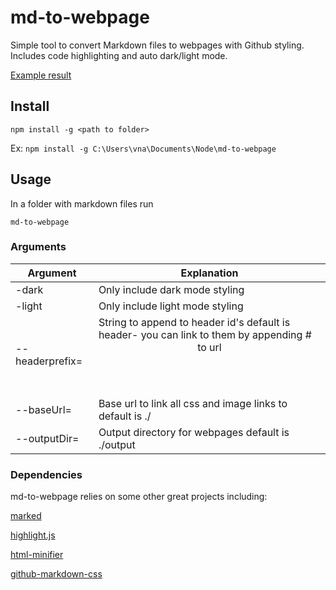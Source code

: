 # md-to-webpage
Simple tool to convert Markdown files to webpages with Github styling. Includes code highlighting and auto dark/light mode.

[Example result](https://vna818.github.io/md-to-webpage/)

## Install

`npm install -g <path to folder>`

Ex: `npm install -g C:\Users\vna\Documents\Node\md-to-webpage`

## Usage

In a folder with markdown files run

`md-to-webpage`

### Arguments

| Argument        | Explanation                                                                                              |
|-----------------|----------------------------------------------------------------------------------------------------------|
| -dark           | Only include dark mode styling                                                                           |
| -light          | Only include light mode styling                                                                          |
| --headerprefix= | String to append to header id's default is header- you can link to them by appending #<header id> to url |
| --baseUrl=      | Base url to link all css and image links to default is ./                                                |
| --outputDir=    | Output directory for webpages default is ./output                                                        |

### Dependencies

md-to-webpage relies on some other great projects including:

[marked](https://github.com/markedjs/marked)

[highlight.js](https://github.com/highlightjs/highlight.js)

[html-minifier](https://github.com/kangax/html-minifier)

[github-markdown-css](https://github.com/sindresorhus/github-markdown-css)

